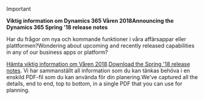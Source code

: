 > [!IMPORTANT]
> <span data-ttu-id="b022c-101">**Viktig information om Dynamics 365 Våren 2018**</span><span class="sxs-lookup"><span data-stu-id="b022c-101">**Announcing the Dynamics 365 Spring '18 release notes**</span></span>
>
> <span data-ttu-id="b022c-102">Har du frågor om nya och kommande funktioner i våra affärsappar eller plattformen?</span><span class="sxs-lookup"><span data-stu-id="b022c-102">Wondering about upcoming and recently released capabilities in any of our business apps or platform?</span></span> 
> 
> <span data-ttu-id="b022c-103">[Hämta viktig information om Våren 2018](http://download.microsoft.com/download/1/C/0/1C0A4DB7-9CE8-4D25-AC7F-65579E713BA8/ReleaseNotes_Dynamics365_03192018.pdf).</span><span class="sxs-lookup"><span data-stu-id="b022c-103">[Download the Spring '18 release notes](http://download.microsoft.com/download/1/C/0/1C0A4DB7-9CE8-4D25-AC7F-65579E713BA8/ReleaseNotes_Dynamics365_03192018.pdf).</span></span> <span data-ttu-id="b022c-104">Vi har sammanställt all information som du kan tänkas behöva i en enskild PDF-fil som du kan använda för din planering.</span><span class="sxs-lookup"><span data-stu-id="b022c-104">We've captured all the details, end to end, top to bottom, in a single PDF that you can use for planning.</span></span> 
